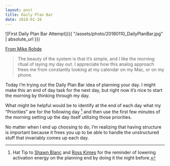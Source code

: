 ```yaml
---
layout: post
title: Daily Plan Bar
date: 2018-01-10
---
```


![First Daily Plan Bar Attempt]({{ "/assets/photo/20180110_DailyPlanBar.jpg" | absolute_url }})

[From Mike Rohde](https://medium.com/rohdesign/the-daily-plan-bar-357972361096)

> The beauty of the system is that it’s simple, and I like the morning ritual of laying my day out. I appreciate how this analog approach frees me from constantly looking at my calendar on my Mac, or on my phone.

Today I’m trying out the Daily Plan Bar idea of planning your day. I might make this an end of day task for the next day, but right now it’s nice to start the morning by thinking through my day.

What might be helpful would be to identify at the end of each day what my “Priorities” are for the following day [^1] and then use the first few minutes of the morning setting up the day itself utilizing those priorities.

No matter when I end up choosing to do, I’m realizing that having structure is important because it frees you up to be able to handle the unstructured stuff that invariably comes up each day.

[^1]: Hat Tip to [Shawn Blanc](https://shawnblanc.net/2018/01/make-the-next-step-easier/) and [Ross Kimes](http://rosskimes.net/2018/01/ideal-morning-routine/) for the reminder of lowering activation energy on the planning end by doing it the night before.
